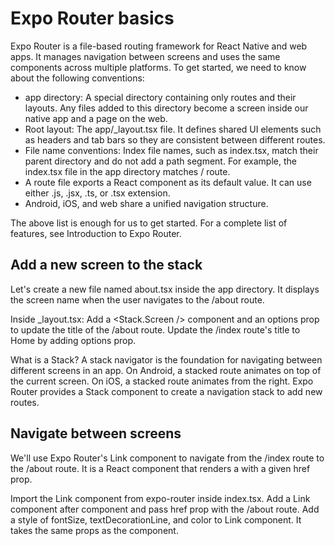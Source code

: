 # Expo Router basics
Expo Router is a file-based routing framework for React Native and web apps. It manages navigation between screens and uses the same components across multiple platforms. To get started, we need to know about the following conventions:

- app directory: A special directory containing only routes and their layouts. Any files added to this directory become a screen inside our native app and a page on the web.
- Root layout: The app/_layout.tsx file. It defines shared UI elements such as headers and tab bars so they are consistent between different routes.
- File name conventions: Index file names, such as index.tsx, match their parent directory and do not add a path segment. For example, the index.tsx file in the app directory matches / route.
- A route file exports a React component as its default value. It can use either .js, .jsx, .ts, or .tsx extension.
- Android, iOS, and web share a unified navigation structure.

The above list is enough for us to get started. For a complete list of features, see Introduction to Expo Router.

## Add a new screen to the stack
Let's create a new file named about.tsx inside the app directory. It displays the screen name when the user navigates to the /about route.

Inside _layout.tsx:
Add a <Stack.Screen /> component and an options prop to update the title of the /about route.
Update the /index route's title to Home by adding options prop.


What is a Stack?
A stack navigator is the foundation for navigating between different screens in an app. On Android, a stacked route animates on top of the current screen. On iOS, a stacked route animates from the right. Expo Router provides a Stack component to create a navigation stack to add new routes.


## Navigate between screens
We'll use Expo Router's Link component to navigate from the /index route to the /about route. It is a React component that renders a <Text> with a given href prop.

Import the Link component from expo-router inside index.tsx.
Add a Link component after <Text> component and pass href prop with the /about route.
Add a style of fontSize, textDecorationLine, and color to Link component. It takes the same props as the <Text> component.
